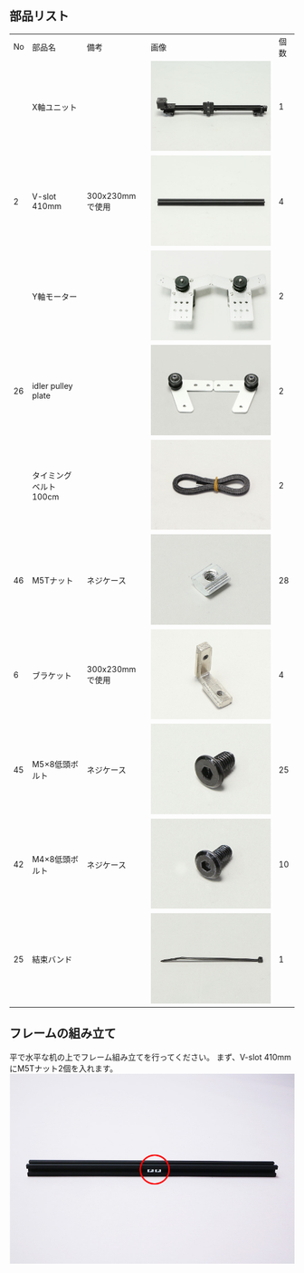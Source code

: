 ## 部品リスト
<table class="packing-list">
<tbody>
<tr>
<td>No</td>
<td>部品名</td>
<td>備考</td>
<td class="packing-img">画像</td>
<td>個数</td>
</tr>
<tr>
<td></td>
<td>X軸ユニット</td>
<td></td>
<td><img src="./images/04/p4-1.jpg" alt="X軸ユニット"></td>
<td>1</td>
</tr>
<tr>
<td>2</td>
<td>V-slot 410mm</td>
<td>300x230mmで使用</td>
<td><img src="./images/04/p4-2.jpg" alt="V-slot 410mm"></td>
<td>4</td>
</tr>
<tr>
<td></td>
<td>Y軸モーター</td>
<td></td>
<td><img src="./images/04/p4-3.jpg" alt="Y軸モーター"></td>
<td>2</td>
</tr>
<tr>
<td>26</td>
<td>idler pulley plate</td>
<td></td>
<td><img src="./images/04/p4-4.jpg" alt="idler pulley plate"></td>
<td>2</td>
</tr>
<tr>
<td></td>
<td>タイミングベルト100cm</td>
<td></td>
<td><img src="./images/04/p4-5.jpg" alt="タイミングベルト100cm"></td>
<td>2</td>
</tr>
<tr>
<td>46</td>
<td>M5Tナット</td>
<td>ネジケース</td>
<td><img src="./images/04/p4-6.jpg" alt="M5Tナット"></td>
<td>28</td>
</tr>
<tr>
<td>6</td>
<td>ブラケット</td>
<td>300x230mmで使用</td>
<td><img src="./images/04/p4-7.jpg" alt="ブラケット"></td>
<td>4</td>
</tr>
<tr>
<td>45</td>
<td>M5×8低頭ボルト</td>
<td>ネジケース</td>
<td><img src="./images/04/p4-8.jpg" alt="M5×8低頭ボルト"></td>
<td>25</td>
</tr>
<tr>
<td>42</td>
<td>M4×8低頭ボルト</td>
<td>ネジケース</td>
<td><img src="./images/04/p4-9.jpg" alt="M4×8低頭ボルト"></td>
<td>10</td>
</tr>
<tr>
<td>25</td>
<td>結束バンド</td>
<td></td>
<td><img src="./images/04/p4-10.jpg" alt="結束バンド"></td>
<td>1</td>
</tr>
</tbody>
</table>

## フレームの組み立て
平で水平な机の上でフレーム組み立てを行ってください。
まず、V-slot 410mmにM5Tナット2個を入れます。
<img src="./images/04/mini-300mm_04_01.jpg">
